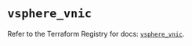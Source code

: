 # `vsphere_vnic`

Refer to the Terraform Registry for docs: [`vsphere_vnic`](https://registry.terraform.io/providers/hashicorp/vsphere/2.9.0/docs/resources/vnic).
